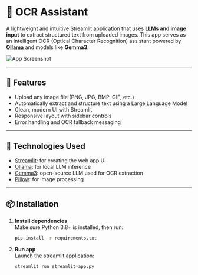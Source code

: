 # 🚀 OCR Assistant

A lightweight and intuitive Streamlit application that uses **LLMs and image input** to extract structured text from uploaded images. This app serves as an intelligent OCR (Optical Character Recognition) assistant powered by **[Ollama](https://ollama.com/)** and models like **Gemma3**.

![App Screenshot](screenshot.png) <!-- Optional: Add a screenshot of your app here -->

---

## 🧠 Features

- Upload any image file (PNG, JPG, BMP, GIF, etc.)
- Automatically extract and structure text using a Large Language Model
- Clean, modern UI with Streamlit
- Responsive layout with sidebar controls
- Error handling and OCR fallback messaging

---

## 🔧 Technologies Used

- [Streamlit](https://streamlit.io/): for creating the web app UI
- [Ollama](https://ollama.com/): for local LLM inference
- [Gemma3](https://ollama.com/library/gemma): open-source LLM used for OCR extraction
- [Pillow](https://python-pillow.org/): for image processing

---

## 📦 Installation

1. **Install dependencies**  
   Make sure Python 3.8+ is installed, then run:

   ```bash
   pip install -r requirements.txt

2. **Run app**  
   Launch the streamlit application:

   ```bash
   streamlit run streamlit-app.py
